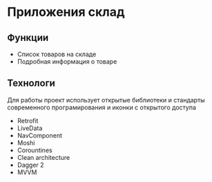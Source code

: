 # Приложения склад

## Функции
- Список товаров на складе
- Подробная информация о товаре

## Технологи
Для работы проект использует открытые библиотеки и стандарты современного програмирования и иконки с открытого доступа
- Retrofit
- LiveData
- NavСomponent
- Moshi
- Corountines
- Clean architecture
- Dagger 2
- MVVM




